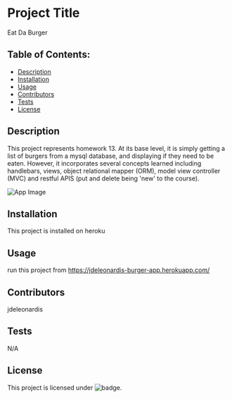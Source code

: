 # Project Title
Eat Da Burger

## Table of Contents:
- [Description](#Description)
- [Installation](#Installation)
- [Usage](#Usage)
- [Contributors](#Contributors)
- [Tests](#Tests)
- [License](#License)

## Description
This project represents homework 13.  At its base level, it is simply getting a list of burgers from a mysql database, and displaying if they need to be eaten.  However, it incorporates several concepts learned including handlebars, views, object relational mapper (ORM), model view controller (MVC) and restful APIS (put and delete being 'new' to the course).

![App Image](https://user-images.githubusercontent.com/58078950/88951732-6453d680-d264-11ea-8630-24a5d7148e66.png)

## Installation
This project is installed on heroku

## Usage
run this project from https://jdeleonardis-burger-app.herokuapp.com/

## Contributors
jdeleonardis

## Tests
N/A

## License
This project is licensed under ![badge](https://img.shields.io/badge/License-MIT-blue).


